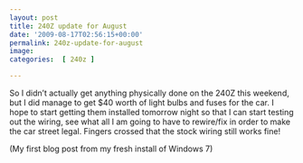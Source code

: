 ```yaml
---
layout: post
title: 240Z update for August
date: '2009-08-17T02:56:15+00:00'
permalink: 240z-update-for-august
image: 
categories:  [ 240z ]

---
```

 So I didn’t actually get anything physically done on the 240Z this weekend, but I did manage to get $40 worth of light bulbs and fuses for the car. 
 I hope to start getting them installed tomorrow night so that I can start testing out the wiring, see what all I am going to have to rewire/fix in order to make the car street legal. Fingers crossed that the stock wiring still works fine! 

 
 (My first blog post from my fresh install of Windows 7) 





